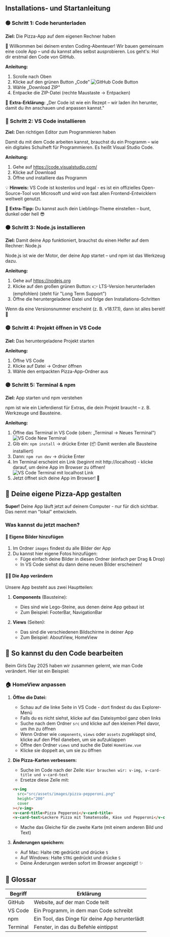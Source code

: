 ## Installations- und Startanleitung

### 🟢 Schritt 1: Code herunterladen

**Ziel:** Die Pizza-App auf dem eigenen Rechner haben

👋 Willkommen bei deinem ersten Coding-Abenteuer! Wir bauen gemeinsam eine coole App – und du kannst alles selbst ausprobieren.
Los geht's: Hol dir erstmal den Code von GitHub.

**Anleitung:**

1. Scrolle nach Oben
2. Klicke auf den grünen Button „Code"
   ![GitHub Code Button](github-code-button.png)
3. Wähle „Download ZIP"
4. Entpacke die ZIP-Datei (rechte Maustaste → Entpacken)

🧁 **Extra-Erklärung:**
„Der Code ist wie ein Rezept – wir laden ihn herunter, damit du ihn anschauen und anpassen kannst."

### 🔵 Schritt 2: VS Code installieren

**Ziel:** Den richtigen Editor zum Programmieren haben

Damit du mit dem Code arbeiten kannst, brauchst du ein Programm – wie ein digitales Schulheft für Programmieren. Es heißt Visual Studio Code.

**Anleitung:**

1. Gehe auf https://code.visualstudio.com/
2. Klicke auf Download
3. Öffne und installiere das Programm

💡 **Hinweis:** VS Code ist kostenlos und legal - es ist ein offizielles Open-Source-Tool von Microsoft und wird von fast allen Frontend-Entwicklern weltweit genutzt.

🧁 **Extra-Tipp:**
Du kannst auch dein Lieblings-Theme einstellen – bunt, dunkel oder hell 😎

### 🟠 Schritt 3: Node.js installieren

**Ziel:** Damit deine App funktioniert, brauchst du einen Helfer auf dem Rechner: Node.js

Node.js ist wie der Motor, der deine App startet – und npm ist das Werkzeug dazu.

**Anleitung:**

1. Gehe auf https://nodejs.org
2. Klicke auf den großen grünen Button:
   👉 LTS-Version herunterladen (empfohlen)
   (steht für "Long Term Support")
3. Öffne die heruntergeladene Datei und folge den Installations-Schritten

Wenn da eine Versionsnummer erscheint (z. B. v18.17.1), dann ist alles bereit! 🚀

### 🟡 Schritt 4: Projekt öffnen in VS Code

**Ziel:** Das heruntergeladene Projekt starten

**Anleitung:**

1. Öffne VS Code
2. Klicke auf Datei → Ordner öffnen
3. Wähle den entpackten Pizza-App-Ordner aus

### 🟣 Schritt 5: Terminal & npm

**Ziel:** App starten und npm verstehen

npm ist wie ein Lieferdienst für Extras, die dein Projekt braucht – z. B. Werkzeuge und Bausteine.

**Anleitung:**

1. Öffne das Terminal in VS Code (oben: „Terminal → Neues Terminal")
   ![VS Code New Terminal](vscode-new-terminal.png)
2. Gib ein: `npm install` → drücke Enter (📦 Damit werden alle Bausteine installiert)
3. Dann: `npm run dev` → drücke Enter
4. Im Terminal erscheint ein Link (beginnt mit http://localhost) - klicke darauf, um deine App im Browser zu öffnen!
   ![VS Code Terminal mit localhost Link](vscode-menu-terminal-home.png)
5. Jetzt öffnet sich deine App im Browser! 🚀

## 🎨 Deine eigene Pizza-App gestalten

**Super!** Deine App läuft jetzt auf deinem Computer - nur für dich sichtbar. Das nennt man "lokal" entwickeln.

### Was kannst du jetzt machen?

#### 📸 Eigene Bilder hinzufügen

1. Im Ordner `images` findest du alle Bilder der App
2. Du kannst hier eigene Fotos hinzufügen:
   - Füge einfach deine Bilder in diesen Ordner (einfach per Drag & Drop)
   - In VS Code siehst du dann deine neuen Bilder erscheinen!

#### 👩‍💻 Die App verändern

Unsere App besteht aus zwei Hauptteilen:

1. **Components** (Bausteine):

   - Dies sind wie Lego-Steine, aus denen deine App gebaut ist
   - Zum Beispiel: FooterBar, NavigationBar

2. **Views** (Seiten):
   - Das sind die verschiedenen Bildschirme in deiner App
   - Zum Beispiel: AboutView, HomeView

## 🔧 So kannst du den Code bearbeiten

Beim Girls Day 2025 haben wir zusammen gelernt, wie man Code verändert. Hier ist ein Beispiel:

### 🏠 HomeView anpassen

1. **Öffne die Datei:**

   - Schau auf die linke Seite in VS Code - dort findest du das Explorer-Menü
   - Falls du es nicht siehst, klicke auf das Dateisymbol ganz oben links
   - Suche nach dem Ordner `src` und klicke auf den kleinen Pfeil davor, um ihn zu öffnen
   - Wenn Ordner wie `components`, `views` oder `assets` zugeklappt sind, klicke auf den Pfeil daneben, um sie aufzuklappen
   - Öffne den Ordner `views` und suche die Datei `HomeView.vue`
   - Klicke sie doppelt an, um sie zu öffnen

2. **Die Pizza-Karten verbessern:**

   - Suche im Code nach der Zeile: `Hier brauchen wir: v-img, v-card-title und v-card-text`
   - Ersetze diese Zeile mit:

   ```html
   <v-img
     src="src/assets/images/pizza-pepperoni.png"
     height="200"
     cover
   ></v-img>
   <v-card-title>Pizza Pepperoni</v-card-title>
   <v-card-text>Leckere Pizza mit Tomatensoße, Käse und Pepperoni</v-card-text>
   ```

   - Mache das Gleiche für die zweite Karte (mit einem anderen Bild und Text)

3. **Änderungen speichern:**
   - Auf Mac: Halte `CMD` gedrückt und drücke `S`
   - Auf Windows: Halte `STRG` gedrückt und drücke `S`
   - Deine Änderungen werden sofort im Browser angezeigt! ✨

## 💬 Glossar

| Begriff  | Erklärung                                      |
| -------- | ---------------------------------------------- |
| GitHub   | Website, auf der man Code teilt                |
| VS Code  | Ein Programm, in dem man Code schreibt         |
| npm      | Ein Tool, das Dinge für deine App herunterlädt |
| Terminal | Fenster, in das du Befehle eintippst           |
